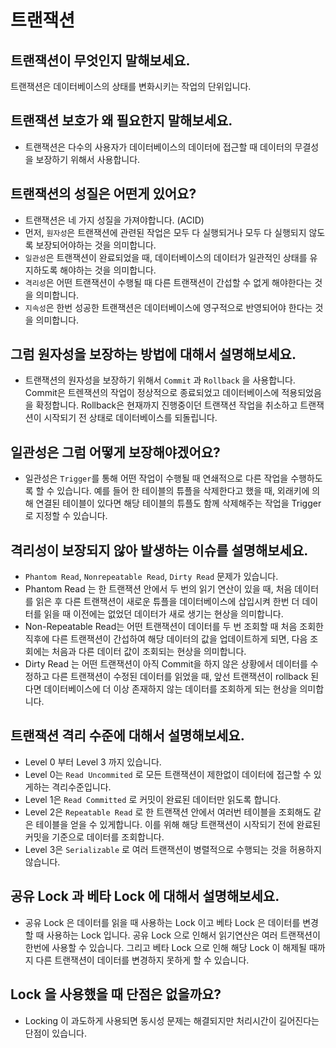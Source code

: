 # 트랜잭션 

## 트랜잭션이 무엇인지 말해보세요.

트랜잭션은 데이터베이스의 상태를 변화시키는 작업의 단위입니다.

## 트랜잭션 보호가 왜 필요한지 말해보세요.

- 트랜잭션은 다수의 사용자가 데이터베이스의 데이터에 접근할 때 데이터의 무결성을 보장하기 위해서 사용합니다.

## 트랜잭션의 성질은 어떤게 있어요?

- 트랜잭션은 네 가지 성질을 가져야합니다. (ACID)
- 먼저, `원자성`은 트랜잭션에 관련된 작업은 모두 다 실행되거나 모두 다 실행되지 않도록 보장되어야하는 것을 의미합니다.
- `일관성`은 트랜잭션이 완료되었을 때, 데이터베이스의 데이터가 일관적인 상태를 유지하도록 해야하는 것을 의미합니다.
- `격리성`은 어떤 트랜잭션이 수행될 때 다른 트랜잭션이 간섭할 수 없게 해야한다는 것을 의미합니다.
- `지속성`은 한번 성공한 트랜잭션은 데이터베이스에 영구적으로 반영되어야 한다는 것을 의미합니다.

## 그럼 원자성을 보장하는 방법에 대해서 설명해보세요.

- 트랜잭션의 원자성을 보장하기 위해서 `Commit` 과 `Rollback` 을 사용합니다. Commit은 트렌잭션의 작업이 정상적으로 종료되었고 데이터베이스에 적용되었음을 확정합니다. Rollback은 현재까지 진행중이던 트랜잭션 작업을 취소하고 트랜잭션이 시작되기 전 상태로 데이터베이스를 되돌립니다. 

## 일관성은 그럼 어떻게 보장해야겠어요?

- 일관성은 `Trigger`를 통해 어떤 작업이 수행될 때 연쇄적으로 다른 작업을 수행하도록 할 수 있습니다. 예를 들어 한 테이블의 튜플을 삭제한다고 했을 때, 외래키에 의해 연결된 테이블이 있다면 해당 테이블의 튜플도 함께 삭제해주는 작업을 Trigger로 지정할 수 있습니다.

## 격리성이 보장되지 않아 발생하는 이슈를 설명해보세요.

- `Phantom Read`, `Nonrepeatable Read`, `Dirty Read` 문제가 있습니다. 
- Phantom Read 는 한 트랜잭션 안에서 두 번의 읽기 연산이 있을 때, 처음 데이터를 읽은 후 다른 트랜잭션이 새로운 튜플을 데이터베이스에 삽입시켜 한번 더 데이터를 읽을 때 이전에는 없었던 데이터가 새로 생기는 현상을 의미합니다.
- Non-Repeatable Read는 어떤 트랜잭션이 데이터를 두 번 조회할 때 처음 조회한 직후에 다른 트랜잭션이 간섭하여 해당 데이터의 값을 업데이트하게 되면, 다음 조회에는 처음과 다른 데이터 값이 조회되는 현상을 의미합니다.
- Dirty Read 는 어떤 트랜잭션이 아직 Commit을 하지 않은 상황에서 데이터를 수정하고 다른 트랜잭션이 수정된 데이터를 읽었을 때, 앞선 트랜잭션이 rollback 된다면 데이터베이스에 더 이상 존재하지 않는 데이터를 조회하게 되는 현상을 의미합니다.

## 트랜잭션 격리 수준에 대해서 설명해보세요.

- Level 0 부터 Level 3 까지 있습니다.
- Level 0는 `Read Uncommited` 로 모든 트랜잭션이 제한없이 데이터에 접근할 수 있게하는 격리수준입니다.
- Level 1은 `Read Committed` 로 커밋이 완료된 데이터만 읽도록 합니다. 
- Level 2은 `Repeatable Read` 로 한 트랜잭션 안에서 여러번 테이블을 조회해도 같은 테이블을 얻을 수 있게합니다. 이를 위해 해당 트랜잭션이 시작되기 전에 완료된 커밋을 기준으로 데이터를 조회합니다. 
- Level 3은 `Serializable` 로 여러 트랜잭션이 병렬적으로 수행되는 것을 허용하지 않습니다.

## 공유 Lock 과 베타 Lock 에 대해서 설명해보세요.

- 공유 Lock 은 데이터를 읽을 때 사용하는 Lock 이고 베타 Lock 은 데이터를 변경할 때 사용하는 Lock 입니다. 공유 Lock 으로 인해서 읽기연산은 여러 트랜잭션이 한번에 사용할 수 있습니다. 그리고 베타 Lock 으로 인해 해당 Lock 이 해제될 때까지 다른 트랜잭션이 데이터를 변경하지 못하게 할 수 있습니다.

## Lock 을 사용했을 때 단점은 없을까요?

- Locking 이 과도하게 사용되면 동시성 문제는 해결되지만 처리시간이 길어진다는 단점이 있습니다.
